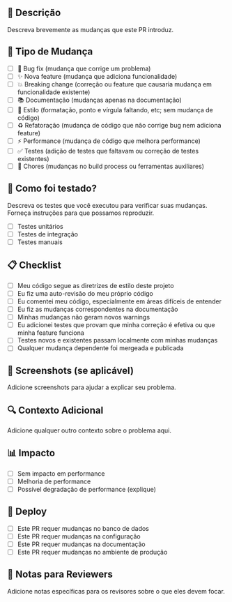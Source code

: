 ## 📝 Descrição

Descreva brevemente as mudanças que este PR introduz.

## 🔗 Tipo de Mudança

- [ ] 🐛 Bug fix (mudança que corrige um problema)
- [ ] ✨ Nova feature (mudança que adiciona funcionalidade)
- [ ] 💥 Breaking change (correção ou feature que causaria mudança em funcionalidade existente)
- [ ] 📚 Documentação (mudanças apenas na documentação)
- [ ] 🎨 Estilo (formatação, ponto e vírgula faltando, etc; sem mudança de código)
- [ ] ♻️ Refatoração (mudança de código que não corrige bug nem adiciona feature)
- [ ] ⚡ Performance (mudança de código que melhora performance)
- [ ] ✅ Testes (adição de testes que faltavam ou correção de testes existentes)
- [ ] 🔧 Chores (mudanças no build process ou ferramentas auxiliares)

## 🧪 Como foi testado?

Descreva os testes que você executou para verificar suas mudanças. Forneça instruções para que possamos reproduzir.

- [ ] Testes unitários
- [ ] Testes de integração
- [ ] Testes manuais

## 📋 Checklist

- [ ] Meu código segue as diretrizes de estilo deste projeto
- [ ] Eu fiz uma auto-revisão do meu próprio código
- [ ] Eu comentei meu código, especialmente em áreas difíceis de entender
- [ ] Eu fiz as mudanças correspondentes na documentação
- [ ] Minhas mudanças não geram novos warnings
- [ ] Eu adicionei testes que provam que minha correção é efetiva ou que minha feature funciona
- [ ] Testes novos e existentes passam localmente com minhas mudanças
- [ ] Qualquer mudança dependente foi mergeada e publicada

## 📸 Screenshots (se aplicável)

Adicione screenshots para ajudar a explicar seu problema.

## 🔍 Contexto Adicional

Adicione qualquer outro contexto sobre o problema aqui.

## 📊 Impacto

- [ ] Sem impacto em performance
- [ ] Melhoria de performance
- [ ] Possível degradação de performance (explique)

## 🚀 Deploy

- [ ] Este PR requer mudanças no banco de dados
- [ ] Este PR requer mudanças na configuração
- [ ] Este PR requer mudanças na documentação
- [ ] Este PR requer mudanças no ambiente de produção

## 📝 Notas para Reviewers

Adicione notas específicas para os revisores sobre o que eles devem focar.
